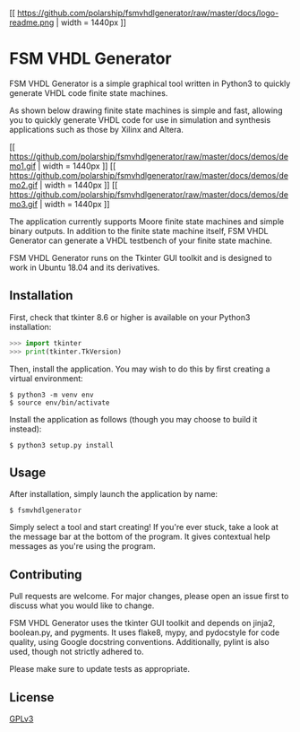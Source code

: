 [[ https://github.com/polarship/fsmvhdlgenerator/raw/master/docs/logo-readme.png | width = 1440px ]]

# FSM VHDL Generator

FSM VHDL Generator is a simple graphical tool written in Python3 to quickly generate VHDL code finite state machines.

As shown below drawing finite state machines is simple and fast, allowing you to quickly generate VHDL code for use in simulation and synthesis applications such as those by Xilinx and Altera.

[[ https://github.com/polarship/fsmvhdlgenerator/raw/master/docs/demos/demo1.gif | width = 1440px ]]
[[ https://github.com/polarship/fsmvhdlgenerator/raw/master/docs/demos/demo2.gif | width = 1440px ]]
[[ https://github.com/polarship/fsmvhdlgenerator/raw/master/docs/demos/demo3.gif | width = 1440px ]]

The application currently supports Moore finite state machines and simple binary outputs. In addition to the finite state machine itself, FSM VHDL Generator can generate a VHDL testbench of your finite state machine.

FSM VHDL Generator runs on the Tkinter GUI toolkit and is designed to work in Ubuntu 18.04 and its derivatives.


## Installation

First, check that tkinter 8.6 or higher is available on your Python3 installation:

```python
>>> import tkinter
>>> print(tkinter.TkVersion)
```

Then, install the application. You may wish to do this by first creating a virtual environment:

```console
$ python3 -m venv env
$ source env/bin/activate
```

Install the application as follows (though you may choose to build it instead):
```console
$ python3 setup.py install
```


## Usage

After installation, simply launch the application by name:

```console
$ fsmvhdlgenerator
```

Simply select a tool and start creating! If you're ever stuck, take a look at the message bar at the bottom of the program. It gives contextual help messages as you're using the program.


## Contributing

Pull requests are welcome. For major changes, please open an issue first to discuss what you would like to change.

FSM VHDL Generator uses the tkinter GUI toolkit and depends on jinja2, boolean.py, and pygments. It uses flake8, mypy, and pydocstyle for code quality, using Google docstring conventions. Additionally, pylint is also used, though not strictly adhered to.

Please make sure to update tests as appropriate.


## License

[GPLv3](https://www.gnu.org/licenses/gpl-3.0.txt)
